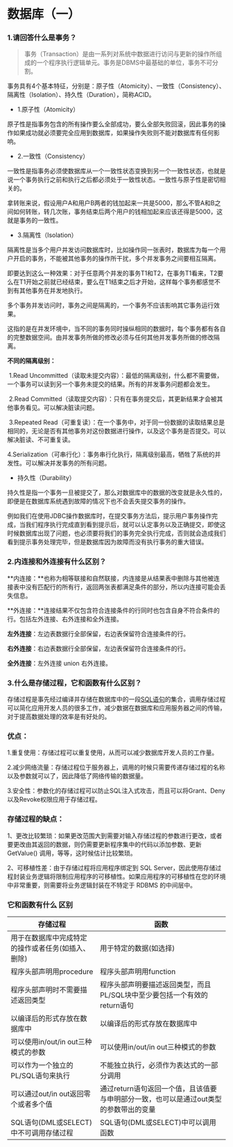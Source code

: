 # 数据库（一）

### 1.请回答什么是事务？

> 事务（Transaction）是由一系列对系统中数据进行访问与更新的操作所组成的一个程序执行逻辑单元。事务是DBMS中最基础的单位，事务不可分割。

​	事务具有4个基本特征，分别是：原子性（Atomicity）、一致性（Consistency）、隔离性（Isolation）、持久性（Duration），简称ACID。

* 1.原子性（Atomicity）

原子性是指事务包含的所有操作要么全部成功，要么全部失败回滚，因此事务的操作如果成功就必须要完全应用到数据库，如果操作失败则不能对数据库有任何影响。

* 2.一致性（Consistency）

一致性是指事务必须使数据库从一个一致性状态变换到另一个一致性状态，也就是说一个事务执行之前和执行之后都必须处于一致性状态。一致性与原子性是密切相关的。

拿转账来说，假设用户A和用户B两者的钱加起来一共是5000，那么不管A和B之间如何转账，转几次账，事务结束后两个用户的钱相加起来应该还得是5000，这就是事务的一致性。

*  3.隔离性（Isolation）

隔离性是当多个用户并发访问数据库时，比如操作同一张表时，数据库为每一个用户开启的事务，不能被其他事务的操作所干扰，多个并发事务之间要相互隔离。

即要达到这么一种效果：对于任意两个并发的事务T1和T2，在事务T1看来，T2要么在T1开始之前就已经结束，要么在T1结束之后才开始，这样每个事务都感觉不到有其他事务在并发地执行。

多个事务并发访问时，事务之间是隔离的，一个事务不应该影响其它事务运行效果。

这指的是在并发环境中，当不同的事务同时操纵相同的数据时，每个事务都有各自的完整数据空间。由并发事务所做的修改必须与任何其他并发事务所做的修改隔离。

**不同的隔离级别：**

​	1.Read Uncommitted（读取未提交内容）：最低的隔离级别，什么都不需要做，一个事务可以读到另一个事务未提交的结果。所有的并发事务问题都会发生。

​	2.Read Committed（读取提交内容）：只有在事务提交后，其更新结果才会被其他事务看见。可以解决脏读问题。

​	3.Repeated Read（可重复读）：在一个事务中，对于同一份数据的读取结果总是相同的，无论是否有其他事务对这份数据进行操作，以及这个事务是否提交。可以解决脏读、不可重复读。

​	4.Serialization（可串行化）：事务串行化执行，隔离级别最高，牺牲了系统的并发性。可以解决并发事务的所有问题。

* 持久性（Durability）

持久性是指一个事务一旦被提交了，那么对数据库中的数据的改变就是永久性的，即便是在数据库系统遇到故障的情况下也不会丢失提交事务的操作。

例如我们在使用JDBC操作数据库时，在提交事务方法后，提示用户事务操作完成，当我们程序执行完成直到看到提示后，就可以认定事务以及正确提交，即使这时候数据库出现了问题，也必须要将我们的事务完全执行完成，否则就会造成我们看到提示事务处理完毕，但是数据库因为故障而没有执行事务的重大错误。

### 2.内连接和外连接有什么区别？

**内连接：**也称为相等联接和自然联接，内连接是从结果表中删除与其他被连接表中没有匹配行的所有行，返回两张表都满足条件的部分，所以内连接可能会丢失信息。

**外连接：**连接结果不仅包含符合连接条件的行同时也包含自身不符合条件的行。包括左外连接、右外连接和全外连接。

**左外连接**：左边表数据行全部保留，右边表保留符合连接条件的行。

**右外连接**：右边表数据行全部保留，左边表保留符合连接条件的行。

**全外连接**：左外连接 union 右外连接。

### 3.什么是存储过程，它和函数有什么区别？

存储过程是事先经过编译并存储在数据库中的一段[SQL语句](https://www.baidu.com/s?wd=SQL%E8%AF%AD%E5%8F%A5&tn=SE_PcZhidaonwhc_ngpagmjz&rsv_dl=gh_pc_zhidao)的集合，调用存储过程可以简化应用开发人员的很多工作，减少数据在数据库和应用服务器之间的传输，对于提高数据处理的效率是有好处的。



### 优点：

1.重复使用：存储过程可以重复使用，从而可以减少数据库开发人员的工作量。

2.减少网络流量：存储过程位于服务器上，调用的时候只需要传递存储过程的名称以及参数就可以了，因此降低了网络传输的数据量。

3.安全性：参数化的存储过程可以防止SQL注入式攻击，而且可以将Grant、Deny以及Revoke权限应用于存储过程。



### 存储过程的缺点：

1、更改比较繁琐：如果更改范围大到需要对输入存储过程的参数进行更改，或者要更改由其返回的数据，则仍需要更新程序集中的代码以添加参数、更新 GetValue() 调用，等等，这时候估计比较繁琐。

2、可移植性差：由于存储过程将应用程序绑定到 SQL Server，因此使用存储过程封装业务逻辑将限制应用程序的可移植性。如果应用程序的可移植性在您的环境中非常重要，则需要将业务逻辑封装在不特定于 RDBMS 的中间层中。

### 它和函数有什么 区别

| 存储过程                                           | 函数                                                         |
| -------------------------------------------------- | ------------------------------------------------------------ |
| 用于在数据库中完成特定的操作或者任务(如插入、删除) | 用于特定的数据(如选择)                                       |
| 程序头部声明用procedure                            | 程序头部声明用function                                       |
| 程序头部声明时不需要描述返回类型                   | 程序头部声明要描述返回类型，而且PL/SQL块中至少要包括一个有效的return语句 |
| 以编译后的形式存放在数据库中                       | 以编译后的形式存放在数据库中                                 |
| 可以使用in/out/in out三种模式的参数                | 可以使用in/out/in out三种模式的参数                          |
| 可以作为一个独立的PL/SQL语句来执行                 | 不能独立执行，必须作为表达式的一部分调用                     |
| 可以通过out/in out返回零个或者多个值               | 通过return语句返回一个值，且该值要与申明部分一致，也可以是通过out类型的参数带出的变量 |
| SQL语句(DML或SELECT)中不可调用存储过程             | SQL语句(DML或SELECT)中可以调用函数                           |

